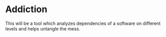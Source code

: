 # Addiction

This will be a tool which analyzes dependencies of a software on different levels and helps untangle the mess.
